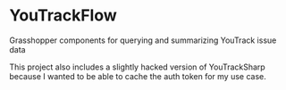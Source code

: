 # YouTrackFlow
Grasshopper components for querying and summarizing YouTrack issue data

This project also includes a slightly hacked version of YouTrackSharp because I wanted to be able to cache the auth token for my use case.

